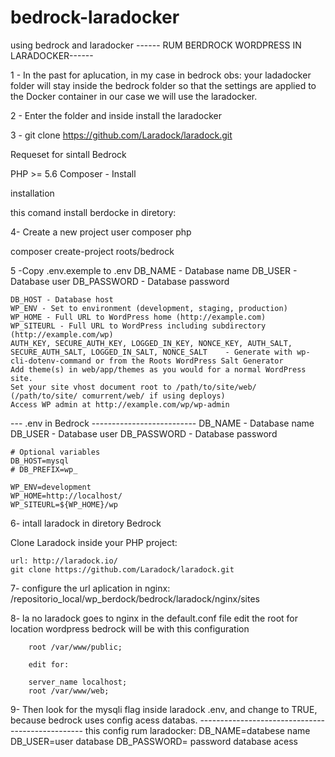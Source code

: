 # bedrock-laradocker
using bedrock and laradocker
------ RUM BERDROCK WORDPRESS IN LARADOCKER------

1 - In the past for aplucation, in my case in bedrock 
	obs: your ladadocker folder will stay inside the bedrock folder so that the settings are applied to the Docker container in our case we will use the laradocker.
	
2 - Enter the folder and inside install the laradocker
	
3 -	git clone https://github.com/Laradock/laradock.git
 


Requeset for sintall Bedrock

PHP >= 5.6
Composer - Install

installation 

this comand install berdocke in diretory: 

4- Create a new project user composer php

 composer create-project roots/bedrock

5 -Copy .env.exemple to .env 
	DB_NAME - Database name
	DB_USER - Database user
	DB_PASSWORD - Database password

	DB_HOST - Database host
	WP_ENV - Set to environment (development, staging, production)
	WP_HOME - Full URL to WordPress home (http://example.com)
	WP_SITEURL - Full URL to WordPress including subdirectory (http://example.com/wp)
	AUTH_KEY, SECURE_AUTH_KEY, LOGGED_IN_KEY, NONCE_KEY, AUTH_SALT, SECURE_AUTH_SALT, LOGGED_IN_SALT, NONCE_SALT 	- Generate with wp-cli-dotenv-command or from the Roots WordPress Salt Generator
	Add theme(s) in web/app/themes as you would for a normal WordPress site.
	Set your site vhost document root to /path/to/site/web/ (/path/to/site/	comurrent/web/ if using deploys)
	Access WP admin at http://example.com/wp/wp-admin



---  .env in Bedrock --------------------------
	DB_NAME - Database name
	DB_USER - Database user
	DB_PASSWORD - Database password
	
	# Optional variables
	DB_HOST=mysql
	# DB_PREFIX=wp_

	WP_ENV=development
	WP_HOME=http://localhost/
	WP_SITEURL=${WP_HOME}/wp





6- intall laradock in diretory Bedrock

Clone Laradock inside your PHP project:

	url: http://laradock.io/
	git clone https://github.com/Laradock/laradock.git

7- configure the url aplication
	in nginx:  
	/repositorio_local/wp_berdock/bedrock/laradock/nginx/sites
	
8-	la no laradock goes to nginx in the default.conf file edit the root for location wordpress bedrock will be with this configuration


		root /var/www/public;

		edit for: 

		server_name localhost;
    	root /var/www/web;


9-	Then look for the mysqli flag inside laradock .env, and change to TRUE, because bedrock uses config acess databas.
	-------------------------------------------------
	this config rum laradocker:
	DB_NAME=databese name
	DB_USER=user database
	DB_PASSWORD= password database acess



